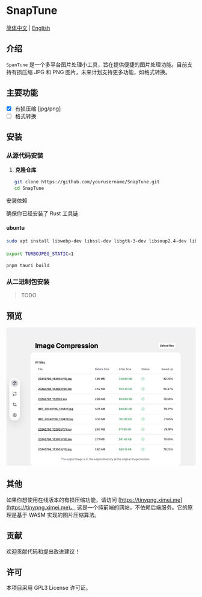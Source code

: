 # SnapTune
[简体中文](./README_CN.md) | [English](./README.md)
## 介绍

`SpanTune` 是一个多平台图片处理小工具，旨在提供便捷的图片处理功能。目前支持有损压缩 JPG 和 PNG 图片，未来计划支持更多功能，如格式转换。

## 主要功能

- [x] 有损压缩 [jpg/png]
- [ ] 格式转换

## 安装

### 从源代码安装

1. **克隆仓库**

```sh
   git clone https://github.com/yourusername/SnapTune.git
   cd SnapTune
```
安装依赖

确保你已经安装了 Rust 工具链.


#### ubuntu

```sh
sudo apt install libwebp-dev libssl-dev libgtk-3-dev libsoup2.4-dev libwebkit2gtk-4.1-dev nasm libturbojpeg0-dev

export TURBOJPEG_STATIC=1

```


```
pnpm tauri build
```
### 从二进制包安装
> TODO

## 预览
![Preview](data/Jietu20241203-214654.jpg)
## 其他

如果你想使用在线版本的有损压缩功能，请访问 [https://tinypng.ximei.me](https://tinypng.ximei.me)。
这是一个纯前端的网站，不依赖后端服务。它的原理是基于 WASM 实现的图片压缩算法。

## 贡献
欢迎贡献代码和提出改进建议！

## 许可
本项目采用 GPL3 License 许可证。